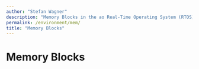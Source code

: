 ```yaml
---
author: "Stefan Wagner"
description: "Memory Blocks in the ao Real-Time Operating System (RTOS)."
permalink: /environment/mem/
title: "Memory Blocks"
---
```


# Memory Blocks
